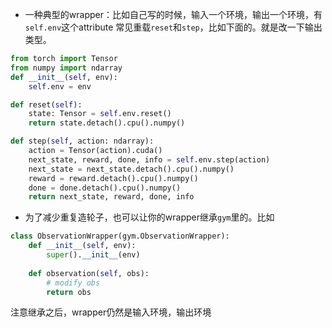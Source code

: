 - 一种典型的wrapper：比如自己写的时候，输入一个环境，输出一个环境，有`self.env`这个attribute
常见重载`reset`和`step`，比如下面的。就是改一下输出类型。
```python
from torch import Tensor
from numpy import ndarray
def __init__(self, env):
    self.env = env

def reset(self):
    state: Tensor = self.env.reset()
    return state.detach().cpu().numpy()

def step(self, action: ndarray):
    action = Tensor(action).cuda()
    next_state, reward, done, info = self.env.step(action)
    next_state = next_state.detach().cpu().numpy()
    reward = reward.detach().cpu().numpy()
    done = done.detach().cpu().numpy()
    return next_state, reward, done, info
```
- 为了减少重复造轮子，也可以让你的wrapper继承`gym`里的。比如
```python
class ObservationWrapper(gym.ObservationWrapper):
    def __init__(self, env):
        super().__init__(env)
    
    def observation(self, obs):
        # modify obs
        return obs
```
注意继承之后，wrapper仍然是输入环境，输出环境